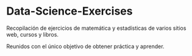 # Data-Science-Exercises
Recopilación de ejercicios de matemática y estadísticas de varios sitios web, cursos y libros.

Reunidos con el único objetivo de obtener práctica y aprender.